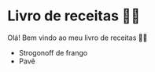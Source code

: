# Livro de receitas :man_cook:

Olá! Bem vindo ao meu livro de receitas :book::wave:



- Strogonoff de frango
- Pavê